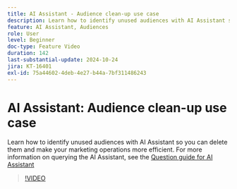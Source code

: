 ```yaml
---
title: AI Assistant - Audience clean-up use case
description: Learn how to identify unused audiences with AI Assistant so you can delete them and make your marketing operations more efficient.
feature: AI Assistant, Audiences
role: User
level: Beginner
doc-type: Feature Video
duration: 142
last-substantial-update: 2024-10-24
jira: KT-16401
exl-id: 75a44602-4deb-4e27-b44a-7bf311486243
---
```

# AI Assistant: Audience clean-up use case

Learn how to identify unused audiences with AI Assistant so you can delete them and make your marketing operations more efficient. For more information on querying the AI Assistant, see the [Question guide for AI Assistant](https://experienceleague.adobe.com/en/docs/experience-platform/ai-assistant/questions)

>[!VIDEO](https://video.tv.adobe.com/v/3435532/?learn=on)
